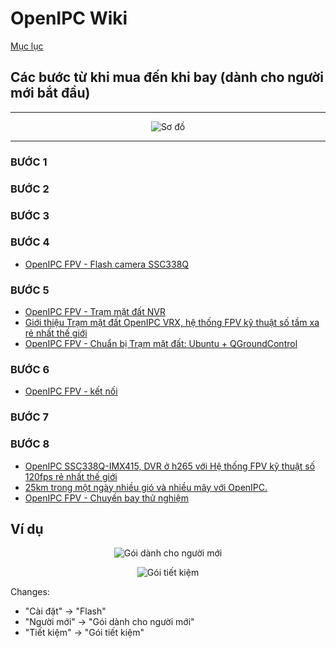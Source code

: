 # OpenIPC Wiki
[Mục lục](../README.md)

## Các bước từ khi mua đến khi bay (dành cho người mới bắt đầu)
---------------------------------------------------

<p align="center">
  <img src="../images/fpv-from-buy-to-fly.png" alt="Sơ đồ"/>
</p>

---------------------------------------------------
### BƯỚC 1
### BƯỚC 2
### BƯỚC 3
### BƯỚC 4
- [OpenIPC FPV - Flash camera SSC338Q](https://www.youtube.com/watch?v=94QiUDmGFZI)
### BƯỚC 5
- [OpenIPC FPV - Trạm mặt đất NVR](https://www.youtube.com/watch?v=vSJiUanWA9I)
- [Giới thiệu Trạm mặt đất OpenIPC VRX, hệ thống FPV kỹ thuật số tầm xa rẻ nhất thế giới](https://www.youtube.com/watch?v=aXJQIoBKjVE)
- [OpenIPC FPV - Chuẩn bị Trạm mặt đất: Ubuntu + QGroundControl](https://www.youtube.com/watch?v=JMtRAsOm0Dc)
### BƯỚC 6
- [OpenIPC FPV - kết nối](https://www.youtube.com/watch?v=LOD5xsAJu5o)
### BƯỚC 7
### BƯỚC 8
- [OpenIPC SSC338Q-IMX415, DVR ở h265 với Hệ thống FPV kỹ thuật số 120fps rẻ nhất thế giới](https://www.youtube.com/watch?v=avXbcvqNKWM)
- [25km trong một ngày nhiều gió và nhiều mây với OpenIPC.](https://www.youtube.com/watch?v=-AeKldKGVhg)
- [OpenIPC FPV - Chuyến bay thử nghiệm](https://www.youtube.com/watch?v=-4f7XHnu3mY)

## Ví dụ
<p align="center">
  <img src="../images/fpv-newcomer-bundle.jpg" alt="Gói dành cho người mới"/>
</p>
<p align="center">
  <img src="../images/fpv-cheapskate-bundle.jpg" alt="Gói tiết kiệm"/>
</p>

Changes:
- "Cài đặt"  ->  "Flash"
- "Người mới" -> "Gói dành cho người mới"
- "Tiết kiệm" -> "Gói tiết kiệm"



